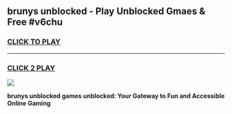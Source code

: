 
## brunys unblocked - Play Unblocked Gmaes & Free #v6chu
<h3>
<a href="https://news.freeplayer.one?title=brunys_unblocked&ref=03M">CLICK TO PLAY</a></h3>
<hr>

<h3>
<a href="https://news.freeplayer.one?title=brunys_unblocked&ref=03M">CLICK 2 PLAY</a>
  
</h3>

<a href="https://news.freeplayer.one?title=brunys_unblocked&ref=03M"><img src="https://clearcache.store/games.png"></a>


**brunys unblocked games unblocked: Your Gateway to Fun and Accessible Online Gaming**
